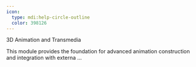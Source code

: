 ```yaml
---
icon:
  type: mdi:help-circle-outline
  color: 398126
---
```


3D Animation and Transmedia

This module provides the foundation for advanced animation construction and integration with externa ... 
